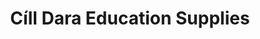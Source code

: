 ---
title: "Cíll Dara Education Supplies"
url: /newbridge/cill-dara-education-supplies/
shop: books
---